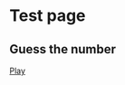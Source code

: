 # Test page

## Guess the number
[Play](https://github.com/DiSaps/disaps.github.io/blob/master/folder/index.html)



